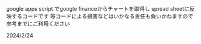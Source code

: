 google apps script でgoogle financeからチャートを取得し
spread sheetに反映するコードです
等コードによる損害などはいかなる責任も負いかねますので参考までにご利用ください

2024/2/24